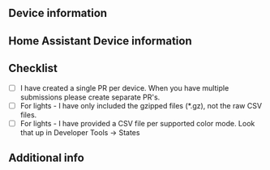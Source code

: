 <!--
  You are amazing! Thanks for contributing to our project!
  Please, DO NOT DELETE ANY TEXT from this template! (unless instructed).
-->
## Device information
<!--
  Provide and links and additional information about the device you are adding in this PR.
-->

## Home Assistant Device information
<!--
  Provide the Home Assistant device information. This can be found on the device page in HA, on the top left under `Device Info`.
  Please paste that information here.
-->

## Checklist
<!--
  Please check all the boxes when applicable.
-->

- [ ] I have created a single PR per device. When you have multiple submissions please create separate PR's.
- [ ] For lights - I have only included the gzipped files (*.gz), not the raw CSV files.
- [ ] For lights - I have provided a CSV file per supported color mode. Look that up in Developer Tools -> States

## Additional info
<!--
  Add any additional info we must know about the measurements here.
-->